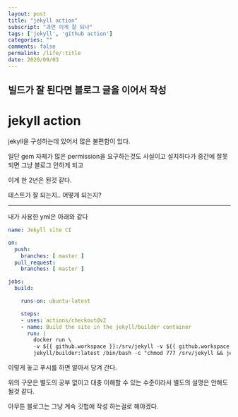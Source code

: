 ```yaml
---
layout: post
title: "jekyll action"
subscript: "과연 이게 잘 되나"
tags: ['jekyll', 'github action']
categories: ""
comments: false
permalink: /life/:title
date: 2020/09/03
---
```


빌드가 잘 된다면 블로그 글을 이어서 작성
---

# jekyll action

jekyll을 구성하는데 있어서 많은 불편함이 있다.

일단 gem 자체가 많은 permission을 요구하는것도 사실이고 설치하다가 중간에 잘못되면 그냥 블로그 안하게 되고

이게 한 2년은 된것 같다.

테스트가 잘 되는지.. 어떻게 되는지?


---

내가 사용한 yml은 아래와 같다

```yml
name: Jekyll site CI

on:
  push:
    branches: [ master ]
  pull_request:
    branches: [ master ]

jobs:
  build:

    runs-on: ubuntu-latest

    steps:
    - uses: actions/checkout@v2
    - name: Build the site in the jekyll/builder container
      run: |
        docker run \
        -v ${{ github.workspace }}:/srv/jekyll -v ${{ github.workspace }}/_site:/srv/jekyll/_site \
        jekyll/builder:latest /bin/bash -c "chmod 777 /srv/jekyll && jekyll build --future"
```

이렇게 놓고 푸시를 하면 알아서 당겨 간다.

위의 구문은 별도의 공부 없이고 대충 이해할 수 있는 수준이라서 별도의 설명은 안해도 될것 같다.

아무튼 블로그는 그냥 계속 깃헙에 작성 하는걸로 해야겠다.
